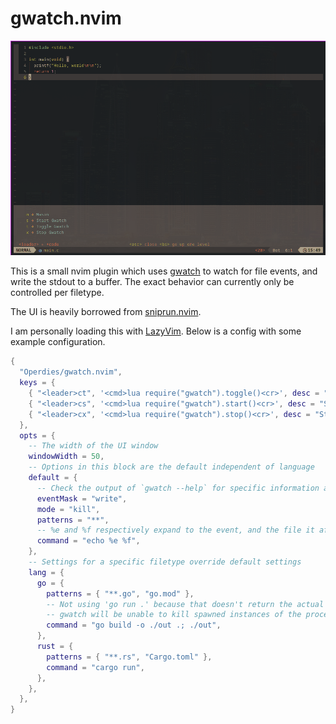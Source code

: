 # gwatch.nvim

![Example usage](./example.gif)

This is a small nvim plugin which uses [gwatch](github.com/operdies/gwatch) to watch for file events, 
and write the stdout to a buffer. The exact behavior can currently only be controlled per filetype.

The UI is heavily borrowed from [sniprun.nvim](https://github.com/michaelb/sniprun).

I am personally loading this with [LazyVim](https://github.com/LazyVim/LazyVim).
Below is a config with some example configuration.

```lua
{
  "Operdies/gwatch.nvim",
  keys = {
    { "<leader>ct", '<cmd>lua require("gwatch").toggle()<cr>', desc = "Toggle Gwatch", mode = "n" },
    { "<leader>cs", '<cmd>lua require("gwatch").start()<cr>', desc = "Start Gwatch", mode = "n" },
    { "<leader>cx", '<cmd>lua require("gwatch").stop()<cr>', desc = "Stop Gwatch", mode = "n" },
  },
  opts = {
    -- The width of the UI window
    windowWidth = 50,
    -- Options in this block are the default independent of language
    default = {
      -- Check the output of `gwatch --help` for specific information about flags
      eventMask = "write",
      mode = "kill",
      patterns = "**",
      -- %e and %f respectively expand to the event, and the file it affected
      command = "echo %e %f",
    },
    -- Settings for a specific filetype override default settings
    lang = {
      go = {
        patterns = { "**.go", "go.mod" },
        -- Not using 'go run .' because that doesn't return the actual running process PID.
        -- gwatch will be unable to kill spawned instances of the process.
        command = "go build -o ./out .; ./out",
      },
      rust = {
        patterns = { "**.rs", "Cargo.toml" },
        command = "cargo run",
      },
    },
  },
}
```

